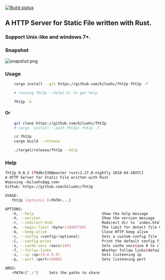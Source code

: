 [![Build status](https://travis-ci.org/biluohc/fht2p.svg?branch=master)](https://github.com/biluohc/fht2p)

## A HTTP Server for Static File written with Rust.

### Support Unix-like and windows 7+.

### Snapshot

![snapshot.png](https://raw.githubusercontent.com/biluohc/fht2p/master/config/assets/snapshot.png)

### Usage
```sh
    cargo install --git https://github.com/biluohc/fht2p fht2p -f

    # running fht2p --help(-h) to get help.

    fht2p -h
```
#### Or
```sh
    git clone https://github.com/biluohc/fht2p
    # cargo  install --path fht2p/ fht2p -f

    cd fht2p
    cargo build --release

    ./target/release/fht2p --help
```

### Help
```sh
fht2p 0.8.2 (f9dbc530@master rustc1.27.0-nightly 2018-04-18UTC)
A HTTP Server for Static File written with Rust
Wspsxing <biluohc@qq.com>
Github: https://github.com/biluohc/fht2p

USAGE:
   fht2p [options] [<PATH>...]

OPTIONS:
   -h, --help                               Show the help message
   -V, --version                            Show the version message
   -r, --redirect-html                      Redirect dir to `index.html/htm`, if it exists
   -m, --magic-limit <byte>[10485760]       The limit for detect file ContenType(use 0 to close)
   -k, --keep-alive                         Close HTTP keep alive
   -c, --config <config>(optional)          Sets a custom config file
   -C, --config-print                       Print the default config file
   -s, --cache-secs <secs>[60]              Sets cache secs(use 0 to close)
   -f, --follow-links                       Whether follow links(default follow)
   -i, --ip <ip>[0.0.0.0]                   Sets listenning ip
   -p, --port <port>[8080]                  Sets listenning port

ARGS:
   <PATH>["./"]     Sets the paths to share
```
